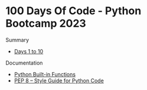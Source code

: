 # 100 Days Of Code - Python Bootcamp 2023

Summary

- [Days 1 to 10](./days_001_010/days_001_010.md)

Documentation

- [Python Built-in Functions](https://docs.python.org/3/library/functions.html)
- [PEP 8 – Style Guide for Python Code](https://peps.python.org/pep-0008/)